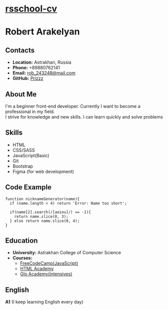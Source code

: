 # __[rsschool-cv](https://prizzz.github.io/rsschool-cv/cv)__

# __Robert Arakelyan__

## __Contacts__
- __Location:__ Astrakhan, Russia
- __Phone:__ +89880762141
- __Email:__ rob_243248@mail.com
- __GitHub:__ [Prizzz](https://github.com/Prizzz)

## __About Me__
I'm a beginner front-end developer. Currently I want to become a professional in my field. \
I strive for knowledge and new skills. I can learn quickly and solve problems

## __Skills__
- HTML
- CSS/SASS
- JavaScript(Basic)
- Git
- Bootstrap
- Figma (for web development)

## __Code Example__
```
function nicknameGenerator(name){
  if (name.length < 4) return 'Error: Name too short';
  
  if(name[2].search(/[aeiou]/) == -1){
    return name.slice(0, 3);
  } else return name.slice(0, 4);
}
```

## __Education__ 
- __University:__ Astrakhan College of Computer Science
- __Courses:__
  - [FreeCodeCamp(JavaScript)](https://www.freecodecamp.org)
  - [HTML Academy](https://www.htmlacademy.ru)
  - [Glo Academy(intensives)](https://glo.academy/)

## __English__
__A1__ (I keep learning English every day) 